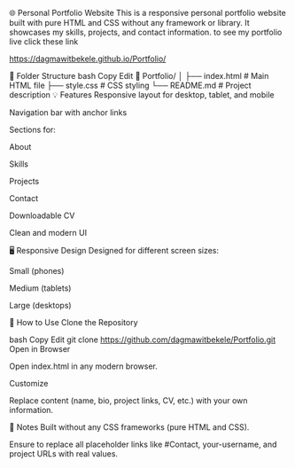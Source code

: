 🌐 Personal Portfolio Website
This is a responsive personal portfolio website built with pure HTML and CSS without any framework or library. It showcases my skills, projects,  and contact information.
to see my portfolio live click these link

https://dagmawitbekele.github.io/Portfolio/

📁 Folder Structure
bash
Copy
Edit
📁 Portfolio/
│
├── index.html        # Main HTML file
├── style.css         # CSS styling
└── README.md         # Project description
💡 Features
Responsive layout for desktop, tablet, and mobile

Navigation bar with anchor links

Sections for:

About

Skills

Projects

Contact

Downloadable CV

Clean and modern UI

🖥️ Responsive Design
Designed for different screen sizes:

Small (phones)

Medium (tablets)

Large (desktops)

🔧 How to Use
Clone the Repository

bash
Copy
Edit
git clone https://github.com/dagmawitbekele/Portfolio.git
Open in Browser

Open index.html in any modern browser.

Customize

Replace content (name, bio, project links, CV, etc.) with your own information.

📌 Notes
Built without any CSS frameworks (pure HTML and CSS).

Ensure to replace all placeholder links like #Contact, your-username, and project URLs with real values.
